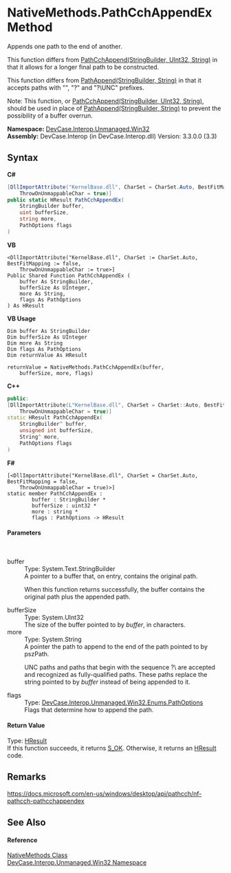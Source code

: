 # NativeMethods.PathCchAppendEx Method 
 

Appends one path to the end of another. 

 This function differs from <a href="M_DevCase_Interop_Unmanaged_Win32_NativeMethods_PathCchAppend">PathCchAppend(StringBuilder, UInt32, String)</a> in that it allows for a longer final path to be constructed. 

 This function differs from <a href="M_DevCase_Interop_Unmanaged_Win32_NativeMethods_PathAppend">PathAppend(StringBuilder, String)</a> in that it accepts paths with "\", "\?" and "\?\UNC" prefixes. 

 Note: This function, or <a href="M_DevCase_Interop_Unmanaged_Win32_NativeMethods_PathCchAppend">PathCchAppend(StringBuilder, UInt32, String)</a>, should be used in place of <a href="M_DevCase_Interop_Unmanaged_Win32_NativeMethods_PathAppend">PathAppend(StringBuilder, String)</a> to prevent the possibility of a buffer overrun.

**Namespace:**&nbsp;<a href="N_DevCase_Interop_Unmanaged_Win32">DevCase.Interop.Unmanaged.Win32</a><br />**Assembly:**&nbsp;DevCase.Interop (in DevCase.Interop.dll) Version: 3.3.0.0 (3.3)

## Syntax

**C#**<br />
``` C#
[DllImportAttribute("KernelBase.dll", CharSet = CharSet.Auto, BestFitMapping = false, 
	ThrowOnUnmappableChar = true)]
public static HResult PathCchAppendEx(
	StringBuilder buffer,
	uint bufferSize,
	string more,
	PathOptions flags
)
```

**VB**<br />
``` VB
<DllImportAttribute("KernelBase.dll", CharSet := CharSet.Auto, BestFitMapping := false, 
	ThrowOnUnmappableChar := true>]
Public Shared Function PathCchAppendEx ( 
	buffer As StringBuilder,
	bufferSize As UInteger,
	more As String,
	flags As PathOptions
) As HResult
```

**VB Usage**<br />
``` VB Usage
Dim buffer As StringBuilder
Dim bufferSize As UInteger
Dim more As String
Dim flags As PathOptions
Dim returnValue As HResult

returnValue = NativeMethods.PathCchAppendEx(buffer, 
	bufferSize, more, flags)
```

**C++**<br />
``` C++
public:
[DllImportAttribute(L"KernelBase.dll", CharSet = CharSet::Auto, BestFitMapping = false, 
	ThrowOnUnmappableChar = true)]
static HResult PathCchAppendEx(
	StringBuilder^ buffer, 
	unsigned int bufferSize, 
	String^ more, 
	PathOptions flags
)
```

**F#**<br />
``` F#
[<DllImportAttribute("KernelBase.dll", CharSet = CharSet.Auto, BestFitMapping = false, 
	ThrowOnUnmappableChar = true)>]
static member PathCchAppendEx : 
        buffer : StringBuilder * 
        bufferSize : uint32 * 
        more : string * 
        flags : PathOptions -> HResult 

```


#### Parameters
&nbsp;<dl><dt>buffer</dt><dd>Type: System.Text.StringBuilder<br />A pointer to a buffer that, on entry, contains the original path. 

 When this function returns successfully, the buffer contains the original path plus the appended path.</dd><dt>bufferSize</dt><dd>Type: System.UInt32<br />The size of the buffer pointed to by *buffer*, in characters.</dd><dt>more</dt><dd>Type: System.String<br />A pointer the path to append to the end of the path pointed to by pszPath. 

 UNC paths and paths that begin with the sequence \?\ are accepted and recognized as fully-qualified paths. These paths replace the string pointed to by *buffer* instead of being appended to it.</dd><dt>flags</dt><dd>Type: <a href="T_DevCase_Interop_Unmanaged_Win32_Enums_PathOptions">DevCase.Interop.Unmanaged.Win32.Enums.PathOptions</a><br />Flags that determine how to append the path.</dd></dl>

#### Return Value
Type: <a href="T_DevCase_Interop_Unmanaged_Win32_Enums_HResult">HResult</a><br />If this function succeeds, it returns <a href="T_DevCase_Interop_Unmanaged_Win32_Enums_HResult">S_OK</a>. Otherwise, it returns an <a href="T_DevCase_Interop_Unmanaged_Win32_Enums_HResult">HResult</a> code.

## Remarks
<a href="https://docs.microsoft.com/en-us/windows/desktop/api/pathcch/nf-pathcch-pathcchappendex" target="_blank">https://docs.microsoft.com/en-us/windows/desktop/api/pathcch/nf-pathcch-pathcchappendex</a>

## See Also


#### Reference
<a href="T_DevCase_Interop_Unmanaged_Win32_NativeMethods">NativeMethods Class</a><br /><a href="N_DevCase_Interop_Unmanaged_Win32">DevCase.Interop.Unmanaged.Win32 Namespace</a><br />